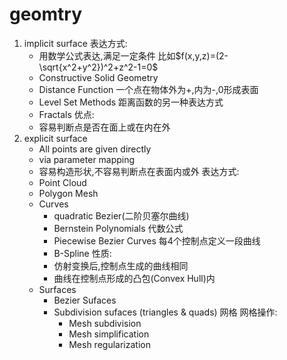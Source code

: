 # geomtry

1. implicit surface
   表达方式:
   - 用数学公式表达,满足一定条件 比如$f(x,y,z)=(2-\sqrt{x^2+y^2})^2+z^2-1=0$
   - Constructive Solid Geometry
   - Distance Function 一个点在物体外为+,内为-,0形成表面
   - Level Set Methods 距离函数的另一种表达方式
   - Fractals
   优点:
   - 容易判断点是否在面上或在内在外
2. explicit surface
   - All points are given directly
   - via parameter mapping
   - 容易构造形状,不容易判断点在表面内或外
   表达方式:
   - Point Cloud
   - Polygon Mesh
   - Curves
      - quadratic Bezier(二阶贝塞尔曲线)
      - Bernstein Polynomials 代数公式
      - Piecewise Bezier Curves 每4个控制点定义一段曲线
      - B-Spline
      性质:
      - 仿射变换后,控制点生成的曲线相同
      - 曲线在控制点形成的凸包(Convex Hull)内
   - Surfaces
      - Bezier Sufaces
      - Subdivision sufaces (triangles & quads) 网格
      网格操作:
         - Mesh subdivision
         - Mesh simplification
         - Mesh regularization
